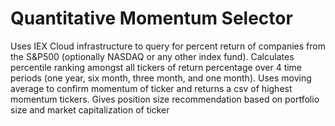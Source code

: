 # Quantitative Momentum Selector
Uses IEX Cloud infrastructure to query for percent return of companies from the
S&P500 (optionally NASDAQ or any other index fund). Calculates percentile 
ranking amongst all tickers of return percentage over 4 time periods (one year,
six month, three month, and one month). Uses moving average to confirm momentum
of ticker and returns a csv of highest momentum tickers. Gives position size
recommendation based on portfolio size and market capitalization of ticker
